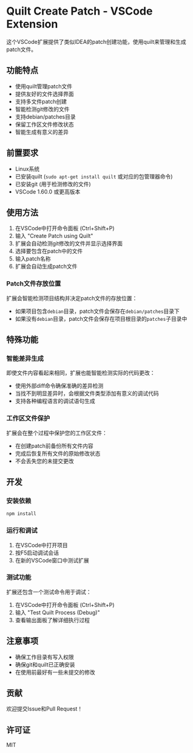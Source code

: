# Quilt Create Patch - VSCode Extension

这个VSCode扩展提供了类似IDEA的patch创建功能，使用quilt来管理和生成patch文件。

## 功能特点

- 使用quilt管理patch文件
- 提供友好的文件选择界面
- 支持多文件patch创建
- 智能检测git修改的文件
- 支持debian/patches目录
- 保留工作区文件修改状态
- 智能生成有意义的差异

## 前置要求

- Linux系统
- 已安装quilt (`sudo apt-get install quilt` 或对应的包管理器命令)
- 已安装git (用于检测修改的文件)
- VSCode 1.60.0 或更高版本

## 使用方法

1. 在VSCode中打开命令面板 (Ctrl+Shift+P)
2. 输入 "Create Patch using Quilt"
3. 扩展会自动检测git修改的文件并显示选择界面
4. 选择要包含在patch中的文件
5. 输入patch名称
6. 扩展会自动生成patch文件

### Patch文件存放位置

扩展会智能检测项目结构并决定patch文件的存放位置：

- 如果项目包含`debian`目录，patch文件会保存在`debian/patches`目录下
- 如果没有`debian`目录，patch文件会保存在项目根目录的`patches`子目录中

## 特殊功能

### 智能差异生成

即使文件内容看起来相同，扩展也能智能检测实际的代码更改：

- 使用外部diff命令确保准确的差异检测
- 当找不到明显差异时，会根据文件类型添加有意义的调试代码
- 支持各种编程语言的调试语句生成

### 工作区文件保护

扩展会在整个过程中保护您的工作区文件：

- 在创建patch前备份所有文件内容
- 完成后恢复所有文件的原始修改状态
- 不会丢失您的未提交更改

## 开发

### 安装依赖

```bash
npm install
```

### 运行和调试

1. 在VSCode中打开项目
2. 按F5启动调试会话
3. 在新的VSCode窗口中测试扩展

### 测试功能

扩展还包含一个测试命令用于调试：

1. 在VSCode中打开命令面板 (Ctrl+Shift+P)
2. 输入 "Test Quilt Process (Debug)"
3. 查看输出面板了解详细执行过程

## 注意事项

- 确保工作目录有写入权限
- 确保git和quilt已正确安装
- 在使用前最好有一些未提交的修改

## 贡献

欢迎提交Issue和Pull Request！

## 许可证

MIT 